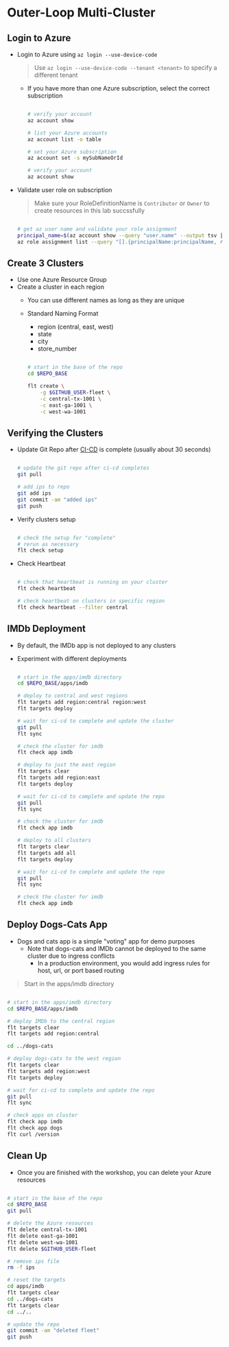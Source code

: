 # Outer-Loop Multi-Cluster

## Login to Azure

- Login to Azure using `az login --use-device-code`
  > Use `az login --use-device-code --tenant <tenant>` to specify a different tenant
  - If you have more than one Azure subscription, select the correct subscription

    ```bash

    # verify your account
    az account show

    # list your Azure accounts
    az account list -o table

    # set your Azure subscription
    az account set -s mySubNameOrId

    # verify your account
    az account show

    ```

- Validate user role on subscription
  > Make sure your RoleDefinitionName is `Contributor` or `Owner` to create resources in this lab succssfully

  ```bash

  # get az user name and validate your role assignment
  principal_name=$(az account show --query "user.name" --output tsv | sed -r 's/@.*//')
  az role assignment list --query "[].{principalName:principalName, roleDefinitionName:roleDefinitionName, scope:scope} | [? contains(principalName,'$principal_name')]" -o table

  ```

## Create 3 Clusters

- Use one Azure Resource Group
- Create a cluster in each region
  - You can use different names as long as they are unique
  - Standard Naming Format
    - region (central, east, west)
    - state
    - city
    - store_number

    ```bash

    # start in the base of the repo
    cd $REPO_BASE

    flt create \
        -g $GITHUB_USER-fleet \
        -c central-tx-1001 \
        -c east-ga-1001 \
        -c west-wa-1001

    ```

## Verifying the Clusters

- Update Git Repo after [CI-CD](https://github.com/kubernetes101/pib-dev/actions) is complete (usually about 30 seconds)

  ```bash

  # update the git repo after ci-cd completes
  git pull

  # add ips to repo
  git add ips
  git commit -am "added ips"
  git push

  ```

- Verify clusters setup

  ```bash

  # check the setup for "complete"
  # rerun as necessary
  flt check setup

  ```

- Check Heartbeat

  ```bash

  # check that heartbeat is running on your cluster
  flt check heartbeat

  # check heartbeat on clusters in specific region
  flt check heartbeat --filter central

  ```

## IMDb Deployment

- By default, the IMDb app is not deployed to any clusters
- Experiment with different deployments

  ```bash

  # start in the apps/imdb directory
  cd $REPO_BASE/apps/imdb

  # deploy to central and west regions
  flt targets add region:central region:west
  flt targets deploy

  # wait for ci-cd to complete and update the cluster
  git pull
  flt sync

  # check the cluster for imdb
  flt check app imdb

  # deploy to just the east region
  flt targets clear
  flt targets add region:east
  flt targets deploy

  # wait for ci-cd to complete and update the repo
  git pull
  flt sync

  # check the cluster for imdb
  flt check app imdb

  # deploy to all clusters
  flt targets clear
  flt targets add all
  flt targets deploy

  # wait for ci-cd to complete and update the repo
  git pull
  flt sync

  # check the cluster for imdb
  flt check app imdb

  ```

## Deploy Dogs-Cats App

- Dogs and cats app is a simple "voting" app for demo purposes
  - Note that dogs-cats and IMDb cannot be deployed to the same cluster due to ingress conflicts
    - In a production environment, you would add ingress rules for host, url, or port based routing

> Start in the apps/imdb directory

```bash

# start in the apps/imdb directory
cd $REPO_BASE/apps/imdb

# deploy IMDb to the central region
flt targets clear
flt targets add region:central

cd ../dogs-cats

# deploy dogs-cats to the west region
flt targets clear
flt targets add region:west
flt targets deploy

# wait for ci-cd to complete and update the repo
git pull
flt sync

# check apps on cluster
flt check app imdb
flt check app dogs
flt curl /version

```

## Clean Up

- Once you are finished with the workshop, you can delete your Azure resources

```bash

# start in the base of the repo
cd $REPO_BASE
git pull

# delete the Azure resources
flt delete central-tx-1001
flt delete east-ga-1001
flt delete west-wa-1001
flt delete $GITHUB_USER-fleet

# remove ips file
rm -f ips

# reset the targets
cd apps/imdb
flt targets clear
cd ../dogs-cats
flt targets clear
cd ../..

# update the repo
git commit -am "deleted fleet"
git push

```

